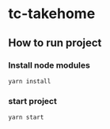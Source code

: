 # tc-takehome

## How to run project

### Install node modules

```
yarn install
```

### start project

```
yarn start
```
